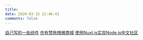 ```yaml
---
title:
date: 2020-03-15 12:46:43
comments: false
---
```


<style>
.main-inner {
  margin-top: 10px;
}

</style>

<div class="laboratory-container">
  <a class="laboratory-item" target="_blank" href="http://nikolausliu.github.io/components-repo/">自己写的一些组件</a>
  <a class="laboratory-item" target="_blank" href="http://nikolausliu.github.io/WebEditor/">仿有赞拖拽微商城</a>
  <a class="laboratory-item" target="_blank" href="http://47.102.149.181:8000/all">使用Nuxt.js实现Node.js中文社区</a>
</div>
